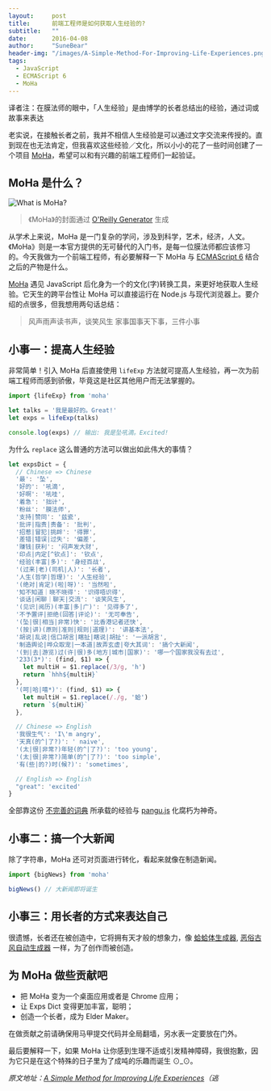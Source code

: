 ```yaml
---
layout:     post
title:      前端工程师是如何获取人生经验的?
subtitle:   ""
date:       2016-04-08
author:     "SuneBear"
header-img: "/images/A-Simple-Method-For-Improving-Life-Experiences.png"
tags:
  - JavaScript
  - ECMAScript 6
  - MoHa
---
```


译者注：在膜法师的眼中，「人生经验」是由博学的长者总结出的经验，通过词或故事来表达

老实说，在接触长者之前，我并不相信人生经验是可以通过文字交流来传授的。直到现在也无法肯定，但我喜欢这些经验／文化，所以小小的花了一些时间创建了一个项目 [MoHa](https://github.com/IFELog/MoHa)，希望可以和有兴趣的前端工程师们一起验证。

## MoHa 是什么？
![What is MoHa?](/images/A-Simple-Method-For-Improving-Life-Experiences/MoHa-Book-Generated-By-OReilly-Generator.png)

> 《MoHa》的封面通过 [O'Reilly Generator](http://oreilly-generator.com) 生成

从学术上来说，MoHa 是一门复杂的学问，涉及到科学，艺术，经济，人文。《MoHa》则是一本官方提供的无可替代的入门书，是每一位膜法师都应该修习的。今天我做为一个前端工程师，有必要解释一下 MoHa 与 [ECMAScript 6](http://www.ecma-international.org/ecma-262/6.0/) 结合之后的产物是什么。

[MoHa](https://github.com/IFELog/MoHa) 遇见 JavaScript 后化身为一个的文化(字)转换工具，来更好地获取人生经验。它天生的跨平台性让 MoHa 可以直接运行在 Node.js 与现代浏览器上。要介绍的点很多，但我想用两句话总结：

> 风声雨声读书声，谈笑风生
> 家事国事天下事，三件小事

## 小事一：提高人生经验
非常简单！引入 MoHa 后直接使用 `lifeExp` 方法就可提高人生经验，再一次为前端工程师而感到骄傲，毕竟这是社区其他用户而无法掌握的。

``` javascript
import {lifeExp} from 'moha'

let talks = '我是最好的。Great!'
let exps = lifeExp(talks)

console.log(exps) // 输出: 我是坠吼滴。Excited!
```

为什么 `replace` 这么普通的方法可以做出如此伟大的事情？

``` javascript
let expsDict = {
  // Chinese => Chinese
  '最': '坠',
  '好的': '吼滴',
  '好啊': '吼哇',
  '着急': '拙计',
  '粉丝': '膜法师',
  '支持|赞同': '兹瓷',
  '批评|指责|责备': '批判',
  '招惹|冒犯|挑衅': '得罪',
  '差错|错误|过失': '偏差',
  '赚钱|获利': '闷声发大财',
  '印点|内定[^钦点]': '钦点',
  '经验(丰富|多)': '身经百战',
  '(过来|老)(司机|人)': '长者',
  '人生(哲学|哲理)': '人生经验',
  '(绝对|肯定)(啦|呀)': '当然啦',
  '知不知道｜晓不晓得': '识得唔识得',
  '谈话|闲聊｜聊天|交流': '谈笑风生',
  '(见识|阅历)(丰富|多|广)': '见得多了',
  '不予置评|拒绝(回答|评论)': '无可奉告',
  '(坠|很|相当|非常)快': '比香港记者还快',
  '(按|讲)(原则|准则|规则|道理)': '讲基本法',
  '胡说|乱说|信口胡言|瞎扯|瞎说|胡扯': '一派胡言',
  '制造舆论|哗众取宠|一本道|故弄玄虚|夸大其词': '搞个大新闻',
  '(到|去|游览)过(许|很)多(地方|城市|国家)': '哪一个国家我没有去过',
  '233(3*)': (find, $1) => {
    let multiH = $1.replace(/3/g, 'h')
    return `hhh${multiH}`
  },
  '(呵|哈|嘻*)': (find, $1) => {
    let multiH = $1.replace(/./g, '蛤')
    return `${multiH}`
  },

  // Chinese => English
  '我很生气': 'I\'m angry',
  '天真(的^|了?)': ' naive',
  '(太|很|非常?)年轻(的^|了?)': 'too young',
  '(太|很|非常?)简单(的^|了?)': 'too simple',
  '有(些|的?)时(候?)': 'sometimes',

  // English => English
  "great": 'excited'
}
```

全部靠这份 [不完善的词典](https://github.com/IFELog/MoHa/blob/master/src/scripts/stores/exps-dict.js) 所承载的经验与 [pangu.js](https://github.com/vinta/pangu.js) 化腐朽为神奇。

## 小事二：搞一个大新闻
除了字符串，MoHa 还可对页面进行转化，看起来就像在制造新闻。

``` javascript
import {bigNews} from 'moha'

bigNews() // 大新闻即将诞生
```

## 小事三：用长者的方式来表达自己
很遗憾，长者还在被创造中，它将拥有天才般的想象力，像 [蛤蛤体生成器](http://dkwingsmt.github.io/haha/), [恶俗古风自动生成器](http://www.jianshu.com/p/f893291674ca) 一样，为了创作而被创造。

## 为 MoHa 做些贡献吧
- 把 MoHa 变为一个桌面应用或者是 Chrome 应用；
- 让 Exps Dict 变得更加丰富，聪明；
- 创造一个长者，成为 Elder Maker。

在做贡献之前请确保用马甲提交代码并全局翻墙，另水表一定要放在门外。

最后要解释一下，如果 MoHa 让你感到生理不适或引发精神障碍，我很抱歉，因为它只是在这个特殊的日子里为了成吨的乐趣而诞生 ⊙_⊙。

*原文地址：[A Simple Method for Improving Life Experiences](http://www.materialui.co/404)（逃*
